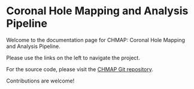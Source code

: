 # Coronal Hole Mapping and Analysis Pipeline

Welcome to the documentation page for CHMAP: Coronal Hole Mapping and Analysis Pipeline.

Please use the links on the left to navigate the project. 

For the source code, please visit the [CHMAP Git repository](https://github.com/predsci/CHMAP).

Contributions are welcome!